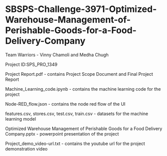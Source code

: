# SBSPS-Challenge-3971-Optimized-Warehouse-Management-of-Perishable-Goods-for-a-Food-Delivery-Company

Team Warriors - Vinny Chamoli and Medha Chugh

Project ID:SPS_PRO_1349

Project Report.pdf - contains Project Scope Document and Final Project Report

Machine_Learning_code.ipynb - contains the machine learning code for the project

Node-RED_flow.json - contains the node red flow of the UI

features.csv, stores.csv, test.csv, train.csv - datasets for the machine learning model

Optimized Warehouse Management of Perishable Goods for a Food Delivery Company.pptx - powerpoint presentation of the project

Project_demo_video-url.txt - contains the youtube url for the project demonstration video
